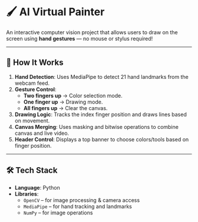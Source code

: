 # 🖌️ AI Virtual Painter

An interactive computer vision project that allows users to draw on the screen using **hand gestures** — no mouse or stylus required!

---

## 🧠 How It Works

1. **Hand Detection**: Uses MediaPipe to detect 21 hand landmarks from the webcam feed.
2. **Gesture Control**:
   - **Two fingers up** → Color selection mode.
   - **One finger up** → Drawing mode.
   - **All fingers up** → Clear the canvas.
3. **Drawing Logic**: Tracks the index finger position and draws lines based on movement.
4. **Canvas Merging**: Uses masking and bitwise operations to combine canvas and live video.
5. **Header Control**: Displays a top banner to choose colors/tools based on finger position.

---

## 🛠️ Tech Stack

- **Language**: Python
- **Libraries**:
  - `OpenCV` – for image processing & camera access
  - `MediaPipe` – for hand tracking and landmarks
  - `NumPy` – for image operations


